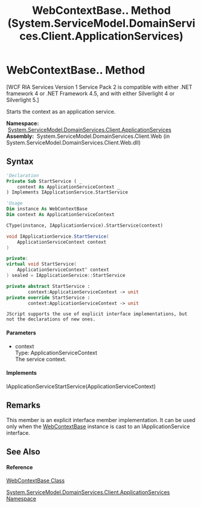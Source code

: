 ﻿---
title: WebContextBase.. Method  (System.ServiceModel.DomainServices.Client.ApplicationServices)
TOCTitle: . Method
ms:assetid: M:System.ServiceModel.DomainServices.Client.ApplicationServices.WebContextBase.System#Windows#IApplicationService#StartService(System.Windows.ApplicationServiceContext)
ms:mtpsurl: https://msdn.microsoft.com/en-us/library/Ff457881(v=VS.91)
ms:contentKeyID: 28898993
ms.date: 01/27/2012
mtps_version: v=VS.91
f1_keywords:
- System.ServiceModel.DomainServices.Client.ApplicationServices.WebContextBase..
dev_langs:
- CSharp
- JScript
- VB
- FSharp
- c++
api_location:
- System.ServiceModel.DomainServices.Client.Web.dll
api_name:
- System.ServiceModel.DomainServices.Client.ApplicationServices.WebContextBase.StartService
api_type:
- Managed
topic_type:
- apiref
- kbSyntax
product_family_name: VS
ROBOTS: INDEX,FOLLOW
---

# WebContextBase.. Method

\[WCF RIA Services Version 1 Service Pack 2 is compatible with either .NET framework 4 or .NET Framework 4.5, and with either Silverlight 4 or Silverlight 5.\]

Starts the context as an application service.

**Namespace:**  [System.ServiceModel.DomainServices.Client.ApplicationServices](ff457765\(v=vs.91\).md)  
**Assembly:**  System.ServiceModel.DomainServices.Client.Web (in System.ServiceModel.DomainServices.Client.Web.dll)

## Syntax

``` vb
'Declaration
Private Sub StartService ( _
    context As ApplicationServiceContext _
) Implements IApplicationService.StartService
```

``` vb
'Usage
Dim instance As WebContextBase
Dim context As ApplicationServiceContext

CType(instance, IApplicationService).StartService(context)
```

``` csharp
void IApplicationService.StartService(
    ApplicationServiceContext context
)
```

``` c++
private:
virtual void StartService(
    ApplicationServiceContext^ context
) sealed = IApplicationService::StartService
```

``` fsharp
private abstract StartService : 
        context:ApplicationServiceContext -> unit 
private override StartService : 
        context:ApplicationServiceContext -> unit 
```

``` jscript
JScript supports the use of explicit interface implementations, but not the declarations of new ones.
```

#### Parameters

  - context  
    Type: ApplicationServiceContext  
    The service context.  

#### Implements

IApplicationServiceStartService(ApplicationServiceContext)  

## Remarks

This member is an explicit interface member implementation. It can be used only when the [WebContextBase](ff457966\(v=vs.91\).md) instance is cast to an IApplicationService interface.

## See Also

#### Reference

[WebContextBase Class](ff457966\(v=vs.91\).md)

[System.ServiceModel.DomainServices.Client.ApplicationServices Namespace](ff457765\(v=vs.91\).md)

